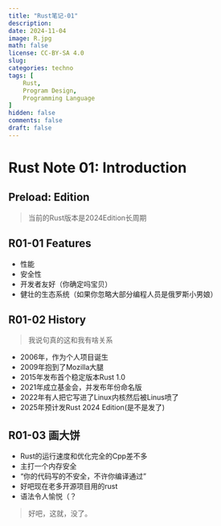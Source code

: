 ```yaml
---
title: "Rust笔记-01"
description: 
date: 2024-11-04
image: R.jpg
math: false
license: CC-BY-SA 4.0
slug:
categories: techno
tags: [
    Rust,
    Program Design,
    Programming Language
]
hidden: false
comments: false
draft: false
---
```

# Rust Note 01: Introduction
## Preload: Edition
> 当前的Rust版本是2024Edition长周期
## R01-01 Features
- 性能
- 安全性
- 开发者友好（你确定吗宝贝）
- 健壮的生态系统（如果你忽略大部分编程人员是俄罗斯小男娘）
## R01-02 History
> 我说句真的这和我有啥关系
- 2006年，作为个人项目诞生
- 2009年抱到了Mozilla大腿
- 2015年发布首个稳定版本Rust 1.0
- 2021年成立基金会，并发布年份命名版
- 2022年有人把它写进了Linux内核然后被Linus喷了
- 2025年预计发Rust 2024 Edition(是不是发了)
## R01-03 画大饼
- Rust的运行速度和优化完全的Cpp差不多
- 主打一个内存安全
- “你的代码写的不安全，不许你编译通过”
- 好吧现在老多开源项目用的rust
- 语法令人愉悦（？
> 好吧，这就，没了。